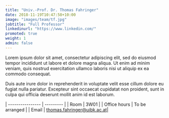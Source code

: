 ```yaml
---
title: "Univ.-Prof. Dr. Thomas Fahringer"
date: 2018-11-19T10:47:58+10:00
image: "images/team/tf.jpg"
jobtitle: "Full Professor"
linkedinurl: "https://www.linkedin.com/"
promoted: true
weight: 1
admin: false
---
```


Lorem ipsum dolor sit amet, consectetur adipiscing elit, sed do eiusmod tempor incididunt ut labore et dolore magna aliqua. Ut enim ad minim veniam, quis nostrud exercitation ullamco laboris nisi ut aliquip ex ea commodo consequat.

Duis aute irure dolor in reprehenderit in voluptate velit esse cillum dolore eu fugiat nulla pariatur. Excepteur sint occaecat cupidatat non proident, sunt in culpa qui officia deserunt mollit anim id est laborum.

| ----------------  | --------- | 
| Room              | 3W01      | 
| Office hours      | To be arranged |
| Email             | [thomas.fahringer@uibk.ac.at](mailto:thomas.fahringer@uibk.ac.at)| 
 